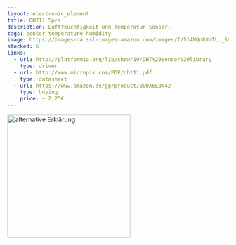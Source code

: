 ```yaml
---
layout: electronic_element
title: DHT11 5pcs
description: Luftfeuchtigkeit und Temperatur Sensor.
tags: sensor temperature humidity
image: https://images-na.ssl-images-amazon.com/images/I/514NQn8XmTL._SL1024_.jpg
stocked: 6
links:
  - url: http://platformio.org/lib/show/19/DHT%20sensor%20library
    type: driver 
  - url: http://www.micropik.com/PDF/dht11.pdf
    type: datasheet     
  - url: https://www.amazon.de/gp/product/B00X6LBN42
    type: buying
    price: ~ 2,25€          
---
```


<a href="{{site.baseurl}}/assets/images/microcontroller/DHT_bb.png" data-lightbox="image-1" data-title="DHT NodeMCU">
  <img src="{{site.baseurl}}/assets/images/microcontroller/DHT_bb.png" alt="alternative Erklärung" style="width: 20em;"/>
</a>

